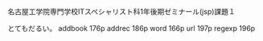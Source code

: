 名古屋工学院専門学校ITスペシャリスト科1年後期ゼミナール(jsp)課題１

とてもだるい。
addbook 176p
addrec 186p
word 166p
url 197p
regexp 196p
